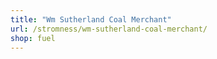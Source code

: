 ```yaml
---
title: "Wm Sutherland Coal Merchant"
url: /stromness/wm-sutherland-coal-merchant/
shop: fuel
---
```

